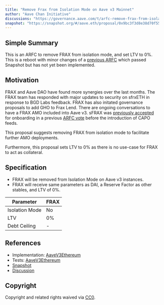 ```yaml
---
title: "Remove Frax from Isolation Mode on Aave v3 Mainnet"
author: "Aave Chan Initiative"
discussions: "https://governance.aave.com/t/arfc-remove-frax-from-isolation-mode-on-aave-v3-mainnet/19337"
snapshot: "https://snapshot.org/#/aave.eth/proposal/0x9bc3f3d8e38d70f55887f2f2498e1b39f59467489158923488aceab73cd4f144"
---
```


## Simple Summary

This is an ARFC to remove FRAX from isolation mode, and set LTV to 0%. This is a reboot with minor changes of a [previous ARFC](https://governance.aave.com/t/arfc-remove-frax-from-isolation-mode-and-onboard-sfrax-to-aave-v3-mainnet/18506) which passed Snapshot but has not yet been implemented.

## Motivation

FRAX and Aave DAO have found more synergies over the last months. The FRAX team has responded with major updates to security on sfrxETH in response to BGD Labs feedback. FRAX has also initated governance proposals to add GHO to Frax Lend. There are ongoing conversations to have a FRAX AMO included into Aave v3. sFRAX was [previously accepted](https://governance.aave.com/t/arfc-add-sfrax-on-ethereum-v3/16303) for onboarding in a previous [ARFC vote](https://snapshot.org/#/aave.eth/proposal/0xdba99e9c8da24424447d7c7b70eff93ad5b6055714b5f34cf9859c923fb3a38a) before the introduction of CAPO feeds.

This proposal suggests removing FRAX from isolation mode to facilitate further AMO deployments.

Furthermore, this proposal sets LTV to 0% as there is no use-case for FRAX to act as collateral.

## Specification

- FRAX will be removed from Isolation Mode on Aave v3 instances.
- FRAX will receive same parameters as DAI, a Reserve Factor as other stables, and LTV of 0%.

| **Parameter**  | FRAX |
| -------------- | ---- |
| Isolation Mode | No   |
| LTV            | 0%   |
| Debt Ceiling   | -    |

## References

- Implementation: [AaveV3Ethereum](https://github.com/bgd-labs/aave-proposals-v3/blob/main/src/20241105_AaveV3Ethereum_RemoveFraxFromIsolationModeOnAaveV3Mainnet/AaveV3Ethereum_RemoveFraxFromIsolationModeOnAaveV3Mainnet_20241105.sol)
- Tests: [AaveV3Ethereum](https://github.com/bgd-labs/aave-proposals-v3/blob/main/src/20241105_AaveV3Ethereum_RemoveFraxFromIsolationModeOnAaveV3Mainnet/AaveV3Ethereum_RemoveFraxFromIsolationModeOnAaveV3Mainnet_20241105.t.sol)
- [Snapshot](https://snapshot.org/#/aave.eth/proposal/0x9bc3f3d8e38d70f55887f2f2498e1b39f59467489158923488aceab73cd4f144)
- [Discussion](https://governance.aave.com/t/arfc-remove-frax-from-isolation-mode-on-aave-v3-mainnet/19337)

## Copyright

Copyright and related rights waived via [CC0](https://creativecommons.org/publicdomain/zero/1.0/).
